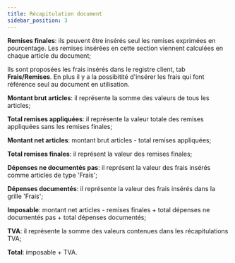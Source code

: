 ```yaml
---
title: Récapitulation document
sidebar_position: 3
---
```


**Remises finales**: ils peuvent être insérés seul les remises exprimées en pourcentage. Les remises insérées en cette section viennent calculées en chaque article du document;

Ils sont proposées les frais insérés dans le registre client, tab **Frais/Remises**. En plus il y a la possibitité d'insérer les frais qui font référence seul au document en utilisation.

**Montant brut articles**: il représente la somme des valeurs de tous les articles;

**Total remises appliquées**: il représente la valeur totale des remises appliquées sans les remises finales;

**Montant net articles**: montant brut articles - total remises appliquées;

**Total remises finales**: il représent la valeur des remises finales;

**Dépenses ne documentés pas**: il représent la valeur des frais insérés comme articles de type 'Frais';

**Dépenses documentés**: il représente la valeur des frais insérés dans la grille 'Frais';

**Imposable**: montant net articles - remises finales + total dépenses ne documentés pas + total dépenses documentés;

**TVA**: il représente la somme des valeurs contenues dans les récapitulations TVA;

**Total**: imposable + TVA.






